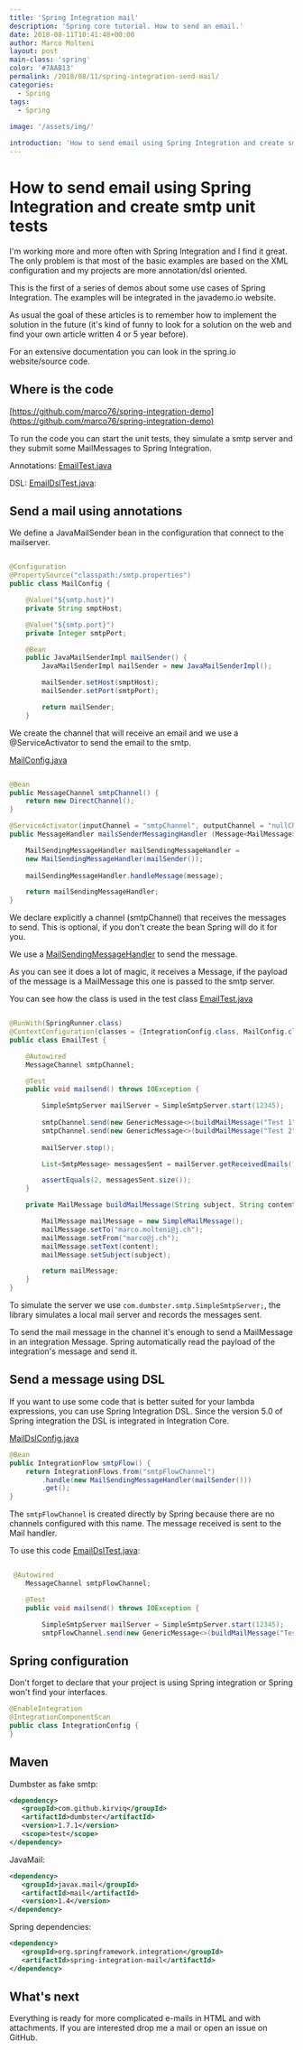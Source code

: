 ```yaml
---
title: 'Spring Integration mail'
description: 'Spring core tutorial. How to send an email.'
date: 2018-08-11T10:41:48+00:00
author: Marco Molteni
layout: post
main-class: 'spring'
color: '#7AAB13'
permalink: /2018/08/11/spring-integration-send-mail/
categories:
  - Spring
tags:
  - Spring
 
image: '/assets/img/'

introduction: 'How to send email using Spring Integration and create smtp unit tests'
---
```


# How to send email using Spring Integration and create smtp unit tests

I'm working more and more often with Spring Integration and I find it great. The only problem is that most of the basic examples are based on the XML configuration and my projects are more annotation/dsl oriented.

This is the first of a series of demos about some use cases of Spring Integration. The examples will be integrated in the javademo.io website.

As usual the goal of these articles is to remember how to implement the solution in the future (it's kind of funny to look for a solution on the web and find your own article written 4 or 5 year before).

For an extensive documentation you can look in the spring.io website/source code.

## Where is the code

[https://github.com/marco76/spring-integration-demo](https://github.com/marco76/spring-integration-demo)

To run the code you can start the unit tests, they simulate a smtp server and they submit some MailMessages to Spring Integration.

Annotations: [EmailTest.java](https://github.com/marco76/spring-integration-demo/blob/master/src/test/java/ch/javaee/springdemo/mail/EmailTest.java)

DSL: [EmailDslTest.java](https://github.com/marco76/spring-integration-demo/blob/master/src/test/java/ch/javaee/springdemo/mail/EmailDslTest.java):

## Send a mail using annotations


We define a JavaMailSender bean in the configuration that connect to the mailserver.

``` java

@Configuration
@PropertySource("classpath:/smtp.properties")
public class MailConfig {

    @Value("${smtp.host}")
    private String smptHost;

    @Value("${smtp.port}")
    private Integer smtpPort;

    @Bean
    public JavaMailSenderImpl mailSender() {
        JavaMailSenderImpl mailSender = new JavaMailSenderImpl();

        mailSender.setHost(smptHost);
        mailSender.setPort(smtpPort);

        return mailSender;
    }

```

We create the channel that will receive an email and we use a @ServiceActivator to send the email to the smtp.

[MailConfig.java](https://github.com/marco76/spring-integration-demo/blob/master/src/main/java/ch/javaee/springdemo/integration/MailConfig.java)

``` java

@Bean
public MessageChannel smtpChannel() {
    return new DirectChannel();
}

@ServiceActivator(inputChannel = "smtpChannel", outputChannel = "nullChannel")
public MessageHandler mailsSenderMessagingHandler (Message<MailMessage> message) {

    MailSendingMessageHandler mailSendingMessageHandler = 
    new MailSendingMessageHandler(mailSender());
    
    mailSendingMessageHandler.handleMessage(message);

    return mailSendingMessageHandler;
}

```
We declare explicitly a channel (smtpChannel) that receives the messages to send. This is optional, if you don't create the bean Spring will do it for you.

We use a [MailSendingMessageHandler](https://docs.spring.io/spring-integration/docs/current/api/org/springframework/integration/mail/MailSendingMessageHandler.html) to send the message.

As you can see it does a lot of magic, it receives a Message, if the payload of the message is a MailMessage this one is passed to the smtp server.

You can see how the class is used in the test class [EmailTest.java](https://github.com/marco76/spring-integration-demo/blob/master/src/test/java/ch/javaee/springdemo/mail/EmailTest.java)

``` java

@RunWith(SpringRunner.class)
@ContextConfiguration(classes = {IntegrationConfig.class, MailConfig.class})
public class EmailTest {

    @Autowired
    MessageChannel smtpChannel;

    @Test
    public void mailsend() throws IOException {

        SimpleSmtpServer mailServer = SimpleSmtpServer.start(12345);
        
        smtpChannel.send(new GenericMessage<>(buildMailMessage("Test 1", "content 1")));
        smtpChannel.send(new GenericMessage<>(buildMailMessage("Test 2", "content 2")));
        
        mailServer.stop();

        List<SmtpMessage> messagesSent = mailServer.getReceivedEmails();

        assertEquals(2, messagesSent.size());
    }

    private MailMessage buildMailMessage(String subject, String content){

        MailMessage mailMessage = new SimpleMailMessage();
        mailMessage.setTo("marco.molteni@j.ch");
        mailMessage.setFrom("marco@j.ch");
        mailMessage.setText(content);
        mailMessage.setSubject(subject);

        return mailMessage;
    }
}
```

To simulate the server we use ```com.dumbster.smtp.SimpleSmtpServer;```, the library simulates a local mail server and records the messages sent.

To send the mail message in the channel it's enough to send a MailMessage in an integration Message. Spring automatically read the payload of the integration's message and send it.

## Send a message using DSL
If you want to use some code that is better suited for your lambda expressions, you can use Spring Integration DSL. Since the version 5.0 of Spring integration the DSL is integrated in Integration Core.

[MailDslConfig.java](https://github.com/marco76/spring-integration-demo/blob/master/src/main/java/ch/javaee/springdemo/integration/MailDslConfig.java)

``` java
@Bean
public IntegrationFlow smtpFlow() {
    return IntegrationFlows.from("smtpFlowChannel")
        .handle(new MailSendingMessageHandler(mailSender()))
        .get();
}
```

The ```smtpFlowChannel``` is created directly by Spring because there are no channels configured with this name.
The message received is sent to the Mail handler.

To use this code [EmailDslTest.java](https://github.com/marco76/spring-integration-demo/blob/master/src/test/java/ch/javaee/springdemo/mail/EmailDslTest.java):
``` java

 @Autowired
    MessageChannel smtpFlowChannel;

    @Test
    public void mailsend() throws IOException {

        SimpleSmtpServer mailServer = SimpleSmtpServer.start(12345);
        smtpFlowChannel.send(new GenericMessage<>(buildMailMessage("Test 2", "content 1")));

```

## Spring configuration
 
 Don't forget to declare that your project is using Spring integration or Spring won't find your interfaces.
 
 ``` java
 @EnableIntegration
 @IntegrationComponentScan
 public class IntegrationConfig {
 }
 ```

## Maven

Dumbster as fake smtp:

 ``` xml 
 <dependency>
    <groupId>com.github.kirviq</groupId>
    <artifactId>dumbster</artifactId>
    <version>1.7.1</version>
    <scope>test</scope>
 </dependency>
 ```
 
 JavaMail:
 
 ``` xml 
 <dependency>
    <groupId>javax.mail</groupId>
    <artifactId>mail</artifactId>
    <version>1.4</version>
 </dependency>
 ```
 
 Spring dependencies:
 
 ``` xml 
 <dependency>
    <groupId>org.springframework.integration</groupId>
    <artifactId>spring-integration-mail</artifactId>
 </dependency>
```

## What's next
 
Everything is ready for more complicated e-mails in HTML and with attachments. If you are interested drop me a mail or open an issue on GitHub.
